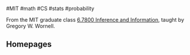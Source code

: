 #MIT #math #CS #stats #probability 

From the MIT graduate class [6.7800 Inference and Information](http://student.mit.edu/catalog/search.cgi?search=6.7800), taught by Gregory W. Wornell.

## Homepages

